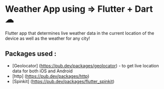 # Weather App using => Flutter + Dart ☁

Flutter app that determines live weather data in the current location of the device as well as the weather for any city!


## Packages used :

- [Geolocator] (https://pub.dev/packages/geolocator) - to get live location data for both iOS and Android
- [http] (https://pub.dev/packages/http)
- [Spinkit] (https://pub.dev/packages/flutter_spinkit)

